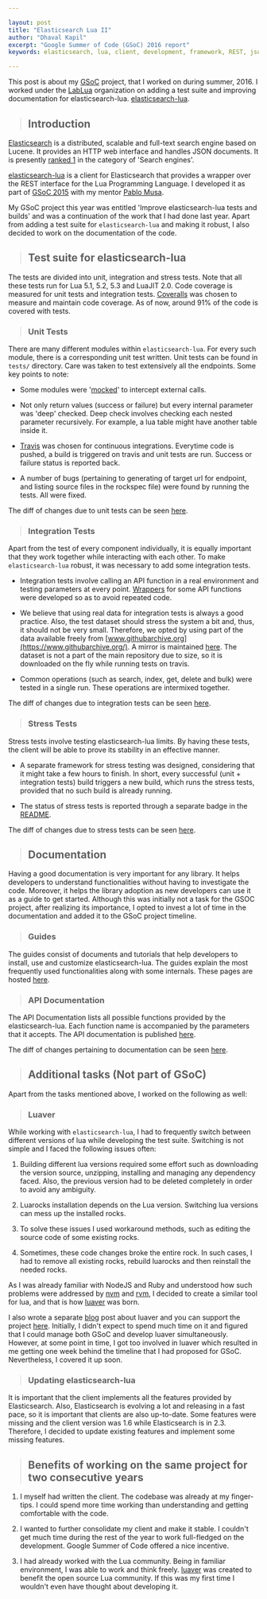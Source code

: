```yaml
---

layout: post
title: "Elasticsearch Lua II"
author: "Dhaval Kapil"
excerpt: "Google Summer of Code (GSoC) 2016 report"
keywords: elasticsearch, lua, client, development, framework, REST, json, gsoc, google summer of code, open source

---
```


This post is about my [GSoC](https://summerofcode.withgoogle.com/projects/#5987313834262528) project, that I worked on during summer, 2016. I worked under the [LabLua](http://www.lua.inf.puc-rio.br/gsoc/projs2016.html) organization on adding a test suite and improving documentation for elasticsearch-lua. [elasticsearch-lua](https://github.com/DhavalKapil/elasticsearch-lua).

> ## Introduction

[Elasticsearch](https://www.elastic.co/products/elasticsearch) is a distributed, scalable and full-text search engine based on Lucene. It provides an HTTP web interface and handles JSON documents. It is presently [ranked 1](http://db-engines.com/en/ranking/search+engine) in the category of 'Search engines'.

[elasticsearch-lua](https://github.com/DhavalKapil/elasticsearch-lua) is a client for Elasticsearch that provides a wrapper over the REST interface for the Lua Programming Language. I developed it as part of [GSoC 2015](https://www.google-melange.com/archive/gsoc/2015/orgs/lablua/projects/dhavalkapil.html) with my mentor [Pablo Musa](http://www.inf.puc-rio.br/~pmusa).

My GSoC project this year was entitled 'Improve elasticsearch-lua tests and builds' and was a continuation of the work that I had done last year. Apart from adding a test suite for `elasticsearch-lua` and making it robust, I also decided to work on the documentation of the code.

> ## Test suite for elasticsearch-lua

The tests are divided into unit, integration and stress tests. Note that all these tests run for Lua 5.1, 5.2, 5.3 and LuaJIT 2.0. Code coverage is measured for unit tests and integration tests. [Coveralls](https://coveralls.io/github/DhavalKapil/elasticsearch-lua) was chosen to measure and maintain code coverage. As of now, around 91% of the code is covered with tests.

> ### Unit Tests

There are many different modules within `elasticsearch-lua`. For every such module, there is a corresponding unit test written. Unit tests can be found in `tests/` directory. Care was taken to test extensively all the endpoints. Some key points to note:

* Some modules were '[mocked](http://stackoverflow.com/questions/2665812/what-is-mocking)' to intercept external calls.

* Not only return values (success or failure) but every internal parameter was 'deep' checked. Deep check involves checking each nested parameter recursively. For example, a lua table might have another table inside it.

* [Travis](https://travis-ci.org/DhavalKapil/elasticsearch-lua) was chosen for continuous integrations. Everytime code is pushed, a build is triggered on travis and unit tests are run. Success or failure status is reported back.

* A number of bugs (pertaining to generating of target url for endpoint, and listing source files in the rockspec file) were found by running the tests. All were fixed.

The diff of changes due to unit tests can be seen [here](https://github.com/dhavalkapil/elasticsearch-lua/compare/5bab5d0a73ecee82db6f64584a0cc38176e3d216...dhavalkapil:61220c1625253e8d72a3e2e1cc108e7b5db01af4).

> ### Integration Tests

Apart from the test of every component individually, it is equally important that they work together while interacting with each other. To make `elasticsearch-lua` robust, it was necessary to add some integration tests.

* Integration tests involve calling an API function in a real environment and testing parameters at every point. [Wrappers](https://github.com/DhavalKapil/elasticsearch-lua/blob/master/tests/lib/operations.lua) for some API functions were developed so as to avoid repeated code.

* We believe that using real data for integration tests is always a good practice. Also, the test dataset should stress the system a bit and, thus, it should not be very small. Therefore, we opted by using part of the data available freely from [www.githubarchive.org](https://www.githubarchive.org/). A mirror is maintained [here](https://dhavalkapil.com/elasticsearch-test-dataset/dataset/2015-01-01-15.json.gz). The dataset is not a part of the main repository due to  size, so it is downloaded on the fly while running tests on travis.

* Common operations (such as search, index, get, delete and bulk) were tested in a single run. These operations are intermixed together.

The diff of changes due to integration tests can be seen [here](https://github.com/dhavalkapil/elasticsearch-lua/compare/8216f944d45e5b1da2710716b6b9eb980330f432...dhavalkapil:822990f5878094fad2db5e3519b96036b6afb32b).

> ### Stress Tests

Stress tests involve testing elasticsearch-lua limits. By having these tests, the client will be able to prove its stability in an effective manner.

* A separate framework for stress testing was designed, considering that it might take a few hours to finish. In short, every successful (unit + integration tests) build triggers a new build, which runs the stress tests, provided that no such build is already running.

* The status of stress tests is reported through a separate badge in the [README](https://github.com/dhavalkapil/elasticsearch-lua).

The diff of changes due to stress tests can be seen [here](https://github.com/dhavalkapil/elasticsearch-lua/compare/768e4bee6e26f7f5ca902b21314b9d60947d7873...dhavalkapil:e59f095896c43f8f419bc1847c53d47c3824fa12).

> ## Documentation

Having a good documentation is very important for any library. It helps developers to understand functionalities without having to investigate the code. Moreover, it helps the library adoption as new developers can use it as a guide to get started. Although this was initially not a task for the GSOC project, after realizing its importance, I opted to invest a lot of time in the documentation and added it to the GSoC project timeline.

> ### Guides

The guides consist of documents and tutorials that help developers to install, use and customize elasticsearch-lua. The guides explain the most frequently used functionalities along with some internals. These pages are hosted [here](http://elasticsearch-lua.readthedocs.io/en/latest/).

> ### API Documentation

The API Documentation lists all possible functions provided by the elasticsearch-lua. Each function name is accompanied by the parameters that it accepts. The API documentation is published [here](https://dhavalkapil.com/elasticsearch-lua/docs/).

The diff of changes pertaining to documentation can be seen [here](https://github.com/dhavalkapil/elasticsearch-lua/compare/04d33706890a64c4247ad73e1430fad6f8b8d681...dhavalkapil:9fa3d1a7cde5fa357b6c54e69cae2a0ba6c8d0d9).

> ## Additional tasks (Not part of GSoC)

Apart from the tasks mentioned above, I worked on the following as well:

> ### Luaver

While working with `elasticsearch-lua`, I had to frequently switch between different versions of lua while developing the test suite. Switching is not simple and I faced the following issues often:

1. Building different lua versions required some effort such as downloading the version source, unzipping, installing and managing any dependency faced. Also, the previous version had to be deleted completely in order to avoid any ambiguity.

2. Luarocks installation depends on the Lua version. Switching lua versions can mess up the installed rocks.

3. To solve these issues I used workaround methods, such as editing the source code of some existing rocks.

4. Sometimes, these code changes broke the entire rock. In such cases, I had to remove all existing rocks, rebuild luarocks and then reinstall the needed rocks.

As I was already familiar with NodeJS and Ruby and understood how such problems were addressed by [nvm](https://github.com/creationix/nvm) and [rvm](https://github.com/rvm/rvm), I decided to create a similar tool for lua, and that is how [luaver](https://dhavalkapil.com/luaver) was born.

I also wrote a separate [blog](/blogs/Lua-Version-Manager) post about luaver and you can support the project [here](https://gratipay.com/luaver/). Initially, I didn't expect to spend much time on it and figured that I could manage both GSoC and develop luaver simultaneously. However, at some point in time, I got too involved in luaver which resulted in me getting one week behind the timeline that I had proposed for GSoC. Nevertheless, I covered it up soon.

> ### Updating elasticsearch-lua

It is important that the client implements all the features provided by Elasticsearch. Also, Elasticsearch is evolving a lot and releasing in a fast pace, so it is important that clients are also up-to-date. Some features were missing and the client version was 1.6 while Elasticsearch is in 2.3. Therefore, I decided to update existing features and implement some missing features.

> ## Benefits of working on the same project for two consecutive years

1. I myself had written the client. The codebase was already at my finger-tips. I could spend more time working than understanding and getting comfortable with the code.

2. I wanted to further consolidate my client and make it stable. I couldn't get much time during the rest of the year to work full-fledged on the development. Google Summer of Code offered a nice incentive.

3. I had already worked with the Lua community. Being in familiar environment, I was able to work and think freely. [luaver](https://dhavalkapil.com/luaver) was created to benefit the open source Lua community. If this was my first time I wouldn't even have thought about developing it.

